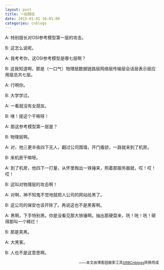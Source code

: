 ```yaml
---
layout: post
title: 一如既往
date: 2015-01-01 16:01:00
categories: cnblogs
---
```


<p>A: 特别擅长对OSI参考模型第一层的攻击。</p>
<p>B: 这怎么说呢。</p>
<p>A: 我考考你，这OSI参考模型是哪七层啊？</p>
<p>B: 这我知道啊，那是（一口气）物理层数据链路层网络层传输层会话层表示层应用层总共七层。</p>
<p>A: 行啊你。</p>
<p>B: 大学学过。</p>
<p>A: 一看就没有女朋友。</p>
<p>B: 嗐！提这个干嘛呀！</p>
<p>A: 那这参考模型第一层是？</p>
<p>B: 物理层啊。</p>
<p>A: 对，他三更半夜四下无人，翻过公司围墙，开门撬锁，一路就来到了机房。</p>
<p>B: 来机房干嘛呀。</p>
<p>A: 到了机房，他四下一打量，从怀里掏出一铁锤来，照着那服务器就，哎！哎！哎！</p>
<p>B: 这叫对物理层的攻击啊！</p>
<p>A: 对啊，神不知鬼不觉地就把人公司的网站给黑了。</p>
<p>B: 这公司的保安也该开除了。再说这也不是黑客啊。</p>
<p>A: 黑啊，下手特别黑。你是没看见那大铁锤啊。抽出那硬盘来，咣！咣！咣！砸得那叫一个稀烂！</p>
<p>B: 那是真黑。</p>
<p>A: 大黑客。</p>
<p>B: 人也不是这意思啊。</p>

<p align=right><span style="font-size: 12px">——本文由博客园搬家工具<a href="https://github.com/mlxy/SRBCnblogs">SRBCnblogs</a>转换而成</span></p>